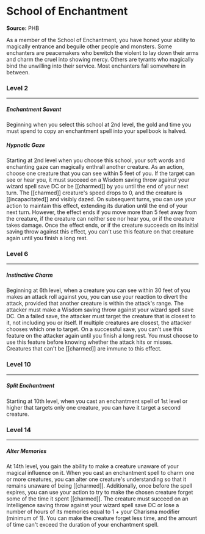 # School of Enchantment

**Source:** PHB

As a member of the School of Enchantment, you have honed your ability to magically entrance and beguile other people and monsters. Some enchanters are peacemakers who bewitch the violent to lay down their arms and charm the cruel into showing mercy. Others are tyrants who magically bind the unwilling into their service. Most enchanters fall somewhere in between.

### Level 2
---
##### **Enchantment Savant**
Beginning when you select this school at 2nd level, the gold and time you must spend to copy an enchantment spell into your spellbook is halved.

##### **Hypnotic Gaze**
Starting at 2nd level when you choose this school, your soft words and enchanting gaze can magically enthrall another creature. As an action, choose one creature that you can see within 5 feet of you. If the target can see or hear you, it must succeed on a Wisdom saving throw against your wizard spell save DC or be [[charmed]] by you until the end of your next turn. The [[charmed]] creature's speed drops to 0, and the creature is [[incapacitated]] and visibly dazed.
On subsequent turns, you can use your action to maintain this effect, extending its duration until the end of your next turn. However, the effect ends if you move more than 5 feet away from the creature, if the creature can neither see nor hear you, or if the creature takes damage.
Once the effect ends, or if the creature succeeds on its initial saving throw against this effect, you can't use this feature on that creature again until you finish a long rest.

### Level 6
---
##### **Instinctive Charm**
Beginning at 6th level, when a creature you can see within 30 feet of you makes an attack roll against you, you can use your reaction to divert the attack, provided that another creature is within the attack's range. The attacker must make a Wisdom saving throw against your wizard spell save DC. On a failed save, the attacker must target the creature that is closest to it, not including you or itself. If multiple creatures are closest, the attacker chooses which one to target. On a successful save, you can't use this feature on the attacker again until you finish a long rest.
You must choose to use this feature before knowing whether the attack hits or misses. Creatures that can't be [[charmed]] are immune to this effect.

### Level 10
---
##### **Split Enchantment**
Starting at 10th level, when you cast an enchantment spell of 1st level or higher that targets only one creature, you can have it target a second creature.

### Level 14
---
##### **Alter Memories**
At 14th level, you gain the ability to make a creature unaware of your magical influence on it. When you cast an enchantment spell to charm one or more creatures, you can alter one creature's understanding so that it remains unaware of being [[charmed]].
Additionally, once before the spell expires, you can use your action to try to make the chosen creature forget some of the time it spent [[charmed]]. The creature must succeed on an Intelligence saving throw against your wizard spell save DC or lose a number of hours of its memories equal to 1 + your Charisma modifier (minimum of 1). You can make the creature forget less time, and the amount of time can't exceed the duration of your enchantment spell.